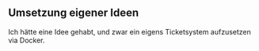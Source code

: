 ## Umsetzung eigener Ideen

Ich hätte eine Idee gehabt, und zwar ein eigens Ticketsystem aufzusetzen via Docker.

